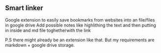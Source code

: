## Smart linker
Google extension to easily save bookmarks from websites into an file/files in google drive
Add possible notes like highlithing the text and then putting in inside and md file toghetherwith the link

P.S there might already be an extension like that. But my requirements are markdown + google drive storage.
